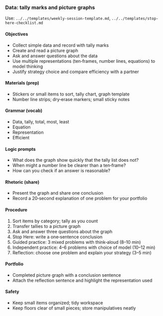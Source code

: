 ### Data: tally marks and picture graphs

Use: `../../templates/weekly-session-template.md`, `../../templates/stop-here-checklist.md`

#### Objectives
- Collect simple data and record with tally marks
- Create and read a picture graph
- Ask and answer questions about the data
- Use multiple representations (ten‑frames, number lines, equations) to model thinking
- Justify strategy choice and compare efficiency with a partner

#### Materials (prep)
- Stickers or small items to sort, tally chart, graph template
- Number line strips; dry‑erase markers; small sticky notes

#### Grammar (vocab)
- Data, tally, total, most, least
- Equation
- Representation
- Efficient

#### Logic prompts
- What does the graph show quickly that the tally list does not?
- When might a number line be clearer than a ten‑frame?
- How can you check if an answer is reasonable?

#### Rhetoric (share)
- Present the graph and share one conclusion
- Record a 20‑second explanation of one problem for your portfolio

#### Procedure
1) Sort items by category; tally as you count
2) Transfer tallies to a picture graph
3) Ask and answer three questions about the graph
4) Stop Here: write a one‑sentence conclusion
5) Guided practice: 3 mixed problems with think‑aloud (8–10 min)
6) Independent practice: 4–6 problems with choice of model (10–12 min)
7) Reflection: choose one problem and explain your strategy (3–5 min)

#### Portfolio
- Completed picture graph with a conclusion sentence
- Attach the reflection sentence and highlight the representation used

#### Safety
- Keep small items organized; tidy workspace
- Keep floors clear of small pieces; store manipulatives neatly

<!-- enriched: v1 -->
